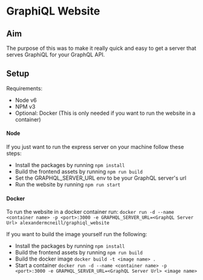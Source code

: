 # GraphiQL Website

## Aim

The purpose of this was to make it really quick and easy to get a server that serves GraphiQL for your GraphQL API.

## Setup

Requirements:

- Node v6
- NPM v3
- Optional: Docker (This is only needed if you want to run the website in a container)

#### Node

If you just want to run the express server on your machine follow these steps:

- Install the packages by running ```npm install```
- Build the frontend assets by running ```npm run build```
- Set the GRAPHQL_SERVER_URL env to be your GraphQL server's url
- Run the website by running ```npm run start```

#### Docker

To run the website in a docker container run: 
```docker run -d --name <container name> -p <port>:3000 -e GRAPHQL_SERVER_URL=<GraphQL Server Url> alexandermcneill/graphiql_website```

If you want to build the image yourself run the following:

- Install the packages by running ```npm install```
- Build the frontend assets by running ```npm run build```
- Build the docker image ```docker build -t <image name> .```
- Start a container ```docker run -d --name <container name> -p <port>:3000 -e GRAPHQL_SERVER_URL=<GraphQL Server Url> <image name>```

